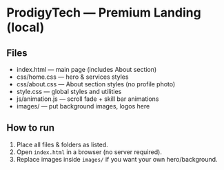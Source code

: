 # ProdigyTech — Premium Landing (local)

## Files
- index.html — main page (includes About section)
- css/home.css — hero & services styles
- css/about.css — About section styles (no profile photo)
- style.css — global styles and utilities
- js/animation.js — scroll fade + skill bar animations
- images/ — put background images, logos here

## How to run
1. Place all files & folders as listed.
2. Open `index.html` in a browser (no server required).
3. Replace images inside `images/` if you want your own hero/background.
